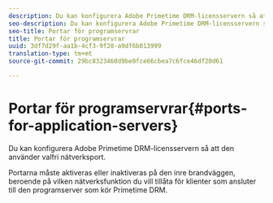 ```yaml
---
description: Du kan konfigurera Adobe Primetime DRM-licensservern så att den använder valfri nätverksport.
seo-description: Du kan konfigurera Adobe Primetime DRM-licensservern så att den använder valfri nätverksport.
seo-title: Portar för programservrar
title: Portar för programservrar
uuid: 3df7d29f-aa1b-4cf3-9f28-a9df6b013999
translation-type: tm+mt
source-git-commit: 29bc8323460d9be0fce66cbea7c6fce46df20d61

---
```



# Portar för programservrar{#ports-for-application-servers}

Du kan konfigurera Adobe Primetime DRM-licensservern så att den använder valfri nätverksport.

Portarna måste aktiveras eller inaktiveras på den inre brandväggen, beroende på vilken nätverksfunktion du vill tillåta för klienter som ansluter till den programserver som kör Primetime DRM.
